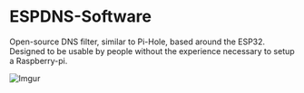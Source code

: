 # ESPDNS-Software

Open-source DNS filter, similar to Pi-Hole, based around the ESP32. 
Designed to be usable by people without the experience necessary to setup a Raspberry-pi.

![Imgur](https://i.imgur.com/srEjdoe.jpg)
